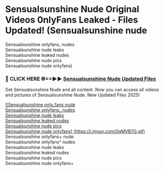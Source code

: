 # Sensualsunshine Nude Original Videos 0nlyFans Leaked - Files Updated! (Sensualsunshine nude<br>

Sensualsunshine onlyfans, nudes<br>
Sensualsunshine nude leaks<br>
Sensualsunshine leaked nudes<br>
Sensualsunshine nude pics<br>
Sensualsunshine nude onlyfans)

<h3>🔴 CLICK HERE 🌐==►► <a href="https://tinyurl.com/leaks-videos" rel="nofollow">Sensualsunshine Nude Updated Files</a></h3>

Get Sensualsunshine Nude and all content. Now you can access all videos and pictures of Sensualsunshine Nude. New Updated Files 2025!

[![Sensualsunshine only_fans nude<br>
Sensualsunshine onlyfans_ nudes<br>
Sensualsunshine nude leaks<br>
Sensualsunshine leaked nudes<br>
Sensualsunshine nude pics<br>
Sensualsunshine nude onlyfans]
(https://i.imgur.com/0qMVB7G.gif)](https://tinyurl.com/leaks-videos)
Sensualsunshine onlyfans+ nude<br>
Sensualsunshine onlyfans^ nudes<br>
Sensualsunshine nude leaks<br>
Sensualsunshine leaked nudes<br>
Sensualsunshine nude pics<br>
Sensualsunshine nude onlyfans+